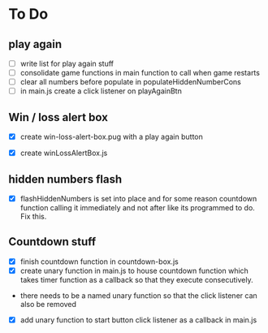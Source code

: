 # To Do

## play again
- [ ] write list for play again stuff
- [ ] consolidate game functions in main function to call when game restarts
- [ ] clear all numbers before populate in populateHiddenNumberCons
- [ ] in main.js create a click listener on playAgainBtn

## Win / loss alert box
- [x] create win-loss-alert-box.pug with a play again button
- [x] create winLossAlertBox.js


## hidden numbers flash
- [x] flashHiddenNumbers is set into place and for some reason countdown function calling it immediately and not after like its programmed to do. Fix this.


## Countdown stuff
 - [x] finish countdown function in countdown-box.js
 - [x] create unary function in main.js to house countdown function which takes timer function as a callback so that they execute consecutively.
 - there needs to be a named unary function so that the click listener can also be removed
 - [x] add unary function to start button click listener as a callback in main.js

